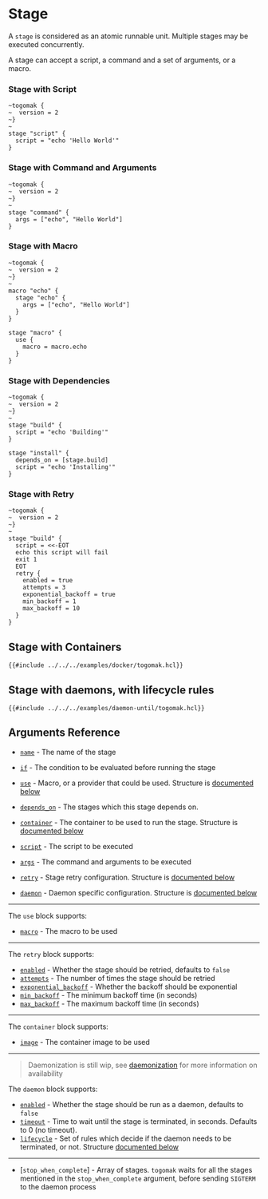 # Stage

A `stage` is considered as an atomic runnable
unit. Multiple stages may be executed 
concurrently. 

A stage can accept a script, a command and a set 
of arguments, or a macro. 

### Stage with Script 
```hcl 
~togomak {
~  version = 2
~}
~
stage "script" {
  script = "echo 'Hello World'"
}
```

### Stage with Command and Arguments
```hcl
~togomak {
~  version = 2
~}
~
stage "command" {
  args = ["echo", "Hello World"]
}
```

### Stage with Macro
```hcl
~togomak {
~  version = 2
~}
~
macro "echo" {
  stage "echo" {
    args = ["echo", "Hello World"]
  }
}

stage "macro" {
  use {
    macro = macro.echo     
  }
}
```

### Stage with Dependencies
```hcl
~togomak {
~  version = 2
~}
~
stage "build" {
  script = "echo 'Building'"
}

stage "install" {
  depends_on = [stage.build]
  script = "echo 'Installing'"
}
```

### Stage with Retry
```hcl
~togomak {
~  version = 2
~}
~
stage "build" {
  script = <<-EOT
  echo this script will fail
  exit 1
  EOT
  retry {
    enabled = true
    attempts = 3
    exponential_backoff = true
    min_backoff = 1
    max_backoff = 10
  }
}
```

## Stage with Containers 
```hcl
{{#include ../../../examples/docker/togomak.hcl}}
```

## Stage with daemons, with lifecycle rules 
```hcl 
{{#include ../../../examples/daemon-until/togomak.hcl}}
```

## Arguments Reference
* [`name`](#name) - The name of the stage
* [`if`](#if) - The condition to be evaluated before running the stage
* [`use`](#use) - Macro, or a provider that could be used. Structure is [documented below](#use)
* [`depends_on`](#depends_on) - The stages which this stage depends on.
* [`container`](#container) - The container to be used to run the stage. Structure is [documented below](#container)

* [`script`](#script) - The script to be executed
* [`args`](#args) - The command and arguments to be executed
* [`retry`](#retry) - Stage retry configuration. Structure is [documented below](#retry)
* [`daemon`](#daemon) - Daemon specific configuration. Structure is [documented below](#daemon)
---
<a id="use"></a>
The `use` block supports:
* [`macro`](#macro) - The macro to be used
---
<a id="retry"></a>
The `retry` block supports:

* [`enabled`](#enabled) - Whether the stage should be retried, defaults to `false`
* [`attempts`](#attempts) - The number of times the stage should be retried
* [`exponential_backoff`](#exponential_backoff) - Whether the backoff should be exponential
* [`min_backoff`](#min_backoff) - The minimum backoff time (in seconds)
* [`max_backoff`](#max_backoff) - The maximum backoff time (in seconds)
---
<a id="container"></a>
The `container` block supports:
* [`image`](#image) - The container image to be used
---
<a id="daemon"></a>
> Daemonization is still wip, see [daemonization](../features/daemonizing.md) for more information on availability 

The `daemon` block supports:
* [`enabled`](#enabled) - Whether the stage should be run as a daemon, defaults to `false`
* [`timeout`](#timeout) - Time to wait until the stage is terminated, in seconds. Defaults to 0 (no timeout).
* [`lifecycle`](#lifecycle) - Set of rules which decide if the daemon needs to be terminated, or not. Structure [documented below](#lifecycle)
---
<a id="lifecycle"></a>

* [`stop_when_complete`] - Array of stages. `togomak` waits for all the stages mentioned in the `stop_when_complete` argument, before sending `SIGTERM` to the daemon process
